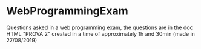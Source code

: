 # WebProgrammingExam
Questions asked in a web programming exam, the questions are in the doc HTML "PROVA 2" created in a time of approximately 1h and 30min (made in 27/08/2019)
